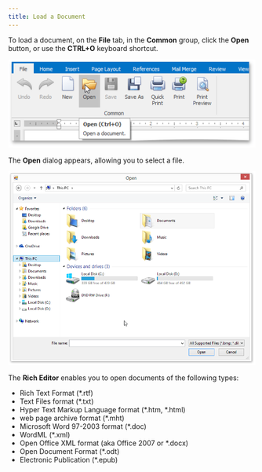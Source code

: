 ```yaml
---
title: Load a Document
---
```

To load a document, on the **File** tab, in the **Common** group, click the **Open** button, or use the **CTRL+O** keyboard shortcut.

![RTELoadDocument](../../../images/Img121246.png)

The **Open** dialog appears, allowing you to select a file.

![RTEOpendialog](../../../images/Img121247.png)

The **Rich Editor** enables you to open documents of the following types:
* Rich Text Format (*.rtf)
* Text Files format (*.txt)
* Hyper Text Markup Language format (*.htm, *.html)
* web page archive format (*.mht)
* Microsoft Word 97-2003 format (*.doc)
* WordML (*.xml)
* Open Office XML format (aka Office 2007 or *.docx)
* Open Document Format (*.odt)
* Electronic Publication (*.epub)
